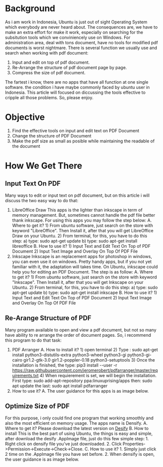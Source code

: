 # Background
As i am work in Indonesia, Ubuntu is just out of sight Operating System which everybody are never heard about. The consequences are, we have to make an extra effort for make it work, especially on searching for the subsitution tools which we conviniencely use on Windows. For administration area, deal with tons document, have no tools for modified pdf documents is worst nightmare.  There is several function we usually use and search when working with pdf document:
1. Input and edit on top of pdf document.
2. Re-Arrange the structure of pdf document page by page.
3. Compress the size of pdf document.

The fartest i know, there are no apps that have all function at one single software. the condition i have maybe commonly faced by ubuntu user in Indonesia. This article will focused on diccussing the tools effective to cripple all those problems. So, please enjoy.  
# Objective
1. Find the effective tools on input and edit text on PDF Document
2. Change the structure of PDF Document
3. Make the pdf size as small as posible while maintaining the readable of the document
# How We Get There
## Input Text On PDF
Many ways to edit or input text on pdf document, but on this article i will discuss the two easy way to do that:
1. LibreOffice Draw
    This apps is the lighter than inkscape in term of memory management. But, sometimes cannot handle the pdf file better thank inkscape. For using this apps you may follow the step below:
    A. Where to get it?
         1) From ubuntu software, just search on the store with keyword "LibreOffice". Then Install it, after that you will get LibreOffice Draw on your Ubuntu.
         2) From terminal, for this, you have to do this step:
              a) type: sudo apt-get update
              b) type: sudo apt-get install libreoffice
    B. How to use it?
         1) Input Text and Edit Text On Top of PDF Document
         2) Input Text Image and Overlay On Top Of PDF File 
3. Inkscape
    Inkscape is an replacement apps for photoshop in windows, you can even use it on windows. Pretty handy apps, but if you not yet familiar with it, the adaptation will takes time. On Ubuntu, inkscape could help you for editing an PDF Document. The step is as follow:
     A. Where to get it?
         1) From ubuntu software, just search on the store with keyword "Inkscape". Then Install it, after that you will get Inkscape on your Ubuntu.
         2) From terminal, for this, you have to do this step:
              a) type: sudo apt-get update
              b) type: sudo apt-get install inkscape
    B. How to use it?
         1) Input Text and Edit Text On Top of PDF Document
         2) Input Text Image and Overlay On Top Of PDF File
## Re-Arange Structure of PDF
Many program available to open and view a pdf document, but not so many have ability to re arrange the order of document pages. So, i recommend this program to do that task:
1. PDF Arranger
    A. How to install it?
         1) open terminal
         2) Type : 
              sudo apt-get install python3-distutils-extra python3-wheel python3-gi python3-gi-cairo gir1.2-gtk-3.0 gir1.2-poppler-0.18 python3-setuptools
         3) Once the installation is finished, the type:
              pip3 install --user -r https://raw.githubusercontent.com/jeromerobert/pdfarranger/master/requirements.txt
         4) When requierement is set, we will begin the installation. First type:
               sudo add-apt-repository ppa:linuxuprising/apps
               then:
               sudo apt update
               the last:
               sudo apt install pdfarranger
2. How to use it?
    A. The user guidance for this apps is as image below.
    
## Optimize Size of PDF
For this purpose, i only could find one program that working smoothly and also the most efficient on memory usage. The apps name is Densify.
A. Where to get it?
     Please download the latest version on [Desify](https://github.com/hkdb/Densify/releases)
B. How to install
    This is the best part of using Ubuntu, the things is easy and simple, after download the desify .AppImage file, just do this few simple step:
    1. Right click on densify file you've just downloaded.
    2. Click Properties->Permission->Execute->Check->Close.
C. How to use it?
     1. Simply just click 2 time on the .AppImage file you have set before.
     2. When densify is open, the user guidance is as image below. 